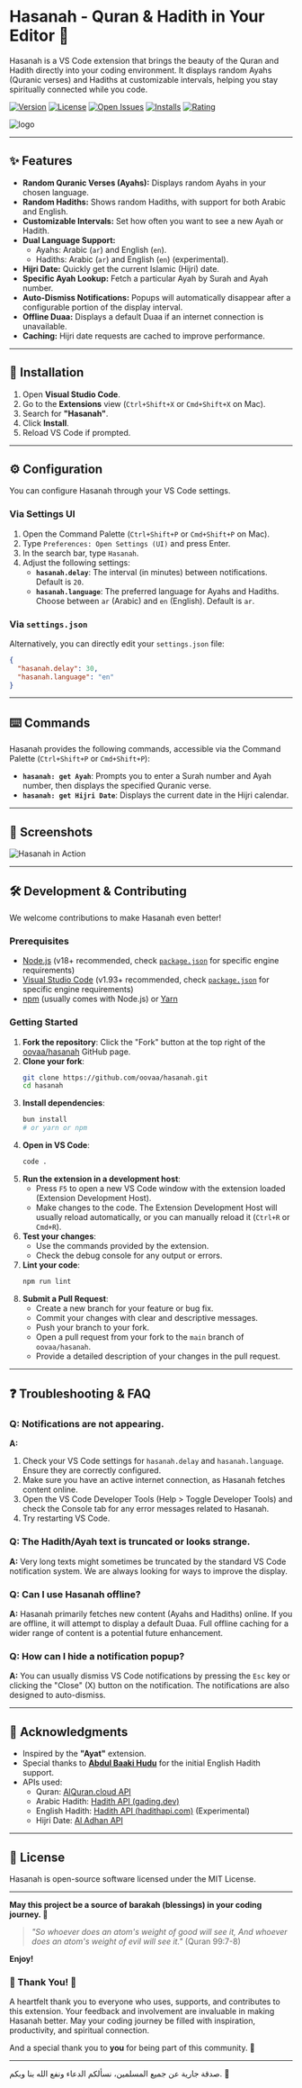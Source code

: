 # Hasanah - Quran & Hadith in Your Editor 🕋

Hasanah is a VS Code extension that brings the beauty of the Quran and Hadith directly into your coding environment. It displays random Ayahs (Quranic verses) and Hadiths at customizable intervals, helping you stay spiritually connected while you code.

[![Version](https://img.shields.io/badge/version-9.3.0-blue)](https://marketplace.visualstudio.com/items?itemName=omarabdo.hasanah)
[![License](https://img.shields.io/badge/license-MIT-green)](./LICENSE.md)
[![Open Issues](https://img.shields.io/github/issues/oovaa/hasanah)](https://github.com/oovaa/hasanah/issues)
[![Installs](https://img.shields.io/visual-studio-marketplace/i/omarabdo.hasanah?label=Installs)](https://marketplace.visualstudio.com/items?itemName=omarabdo.hasanah)
[![Rating](https://img.shields.io/visual-studio-marketplace/r/omarabdo.hasanah?label=Rating)](https://marketplace.visualstudio.com/items?itemName=omarabdo.hasanah)

![logo](./hasanah.png)

---

## ✨ Features

- **Random Quranic Verses (Ayahs):** Displays random Ayahs in your chosen language.
- **Random Hadiths:** Shows random Hadiths, with support for both Arabic and English.
- **Customizable Intervals:** Set how often you want to see a new Ayah or Hadith.
- **Dual Language Support:**
  - Ayahs: Arabic (`ar`) and English (`en`).
  - Hadiths: Arabic (`ar`) and English (`en`) (experimental).
- **Hijri Date:** Quickly get the current Islamic (Hijri) date.
- **Specific Ayah Lookup:** Fetch a particular Ayah by Surah and Ayah number.
- **Auto-Dismiss Notifications:** Popups will automatically disappear after a configurable portion of the display interval.
- **Offline Duaa:** Displays a default Duaa if an internet connection is unavailable.
- **Caching:** Hijri date requests are cached to improve performance.

---

## 🚀 Installation

1. Open **Visual Studio Code**.
2. Go to the **Extensions** view (`Ctrl+Shift+X` or `Cmd+Shift+X` on Mac).
3. Search for **"Hasanah"**.
4. Click **Install**.
5. Reload VS Code if prompted.

---

## ⚙️ Configuration

You can configure Hasanah through your VS Code settings.

### Via Settings UI

1. Open the Command Palette (`Ctrl+Shift+P` or `Cmd+Shift+P` on Mac).
2. Type `Preferences: Open Settings (UI)` and press Enter.
3. In the search bar, type `Hasanah`.
4. Adjust the following settings:
    - **`hasanah.delay`**: The interval (in minutes) between notifications. Default is `20`.
    - **`hasanah.language`**: The preferred language for Ayahs and Hadiths. Choose between `ar` (Arabic) and `en` (English). Default is `ar`.

### Via `settings.json`

Alternatively, you can directly edit your `settings.json` file:

```json
{
  "hasanah.delay": 30,
  "hasanah.language": "en"
}
```

---

## ⌨️ Commands

Hasanah provides the following commands, accessible via the Command Palette (`Ctrl+Shift+P` or `Cmd+Shift+P`):

- **`hasanah: get Ayah`**: Prompts you to enter a Surah number and Ayah number, then displays the specified Quranic verse.
- **`hasanah: get Hijri Date`**: Displays the current date in the Hijri calendar.

---

## 📸 Screenshots

![Hasanah in Action](./Screenshot_20241115_062746.png)

---

## 🛠️ Development & Contributing

We welcome contributions to make Hasanah even better!

### Prerequisites

- [Node.js](https://nodejs.org/) (v18+ recommended, check [`package.json`](package.json) for specific engine requirements)
- [Visual Studio Code](https://code.visualstudio.com/) (v1.93+ recommended, check [`package.json`](package.json) for specific engine requirements)
- [npm](https://www.npmjs.com/) (usually comes with Node.js) or [Yarn](https://yarnpkg.com/)

### Getting Started

1. **Fork the repository**: Click the "Fork" button at the top right of the [oovaa/hasanah](https://github.com/oovaa/hasanah) GitHub page.
2. **Clone your fork**:
    ```bash
    git clone https://github.com/oovaa/hasanah.git
    cd hasanah
    ```
3. **Install dependencies**:
    ```bash
    bun install
    # or yarn or npm
    ```
4. **Open in VS Code**:
    ```bash
    code .
    ```
5. **Run the extension in a development host**:
    - Press `F5` to open a new VS Code window with the extension loaded (Extension Development Host).
    - Make changes to the code. The Extension Development Host will usually reload automatically, or you can manually reload it (`Ctrl+R` or `Cmd+R`).
6. **Test your changes**:
    - Use the commands provided by the extension.
    - Check the debug console for any output or errors.
7. **Lint your code**:
    ```bash
    npm run lint
    ```
8. **Submit a Pull Request**:
    - Create a new branch for your feature or bug fix.
    - Commit your changes with clear and descriptive messages.
    - Push your branch to your fork.
    - Open a pull request from your fork to the `main` branch of `oovaa/hasanah`.
    - Provide a detailed description of your changes in the pull request.

---

## ❓ Troubleshooting & FAQ

### Q: Notifications are not appearing.
**A:**
1. Check your VS Code settings for `hasanah.delay` and `hasanah.language`. Ensure they are correctly configured.
2. Make sure you have an active internet connection, as Hasanah fetches content online.
3. Open the VS Code Developer Tools (Help > Toggle Developer Tools) and check the Console tab for any error messages related to Hasanah.
4. Try restarting VS Code.

### Q: The Hadith/Ayah text is truncated or looks strange.
**A:** Very long texts might sometimes be truncated by the standard VS Code notification system. We are always looking for ways to improve the display.

### Q: Can I use Hasanah offline?
**A:** Hasanah primarily fetches new content (Ayahs and Hadiths) online. If you are offline, it will attempt to display a default Duaa. Full offline caching for a wider range of content is a potential future enhancement.

### Q: How can I hide a notification popup?
**A:** You can usually dismiss VS Code notifications by pressing the `Esc` key or clicking the "Close" (X) button on the notification. The notifications are also designed to auto-dismiss.

---

## 🙏 Acknowledgments

- Inspired by the **"Ayat"** extension.
- Special thanks to **[Abdul Baaki Hudu](https://github.com/baaki20)** for the initial English Hadith support.
- APIs used:
  - Quran: [AlQuran.cloud API](https://alquran.cloud/api)
  - Arabic Hadith: [Hadith API (gading.dev)](https://api.hadith.gading.dev/)
  - English Hadith: [Hadith API (hadithapi.com)](https://www.hadithapi.com/docs/hadiths) (Experimental)
  - Hijri Date: [Al Adhan API](https://aladhan.com/prayer-times-api)

---

## 📜 License

Hasanah is open-source software licensed under the MIT License.

---

**May this project be a source of barakah (blessings) in your coding journey. 💙**

> *"So whoever does an atom's weight of good will see it, And whoever does an atom's weight of evil will see it."* (Quran 99:7-8)

**Enjoy!**

### 🙏 Thank You! 🙏

A heartfelt thank you to everyone who uses, supports, and contributes to this extension. Your feedback and involvement are invaluable in making Hasanah better. May your coding journey be filled with inspiration, productivity, and spiritual connection.

And a special thank you to **you** for being part of this community. 🩷

---
صدقة جارية عن جميع المسلمين، نسألكم الدعاء ونفع الله بنا وبكم. 💙